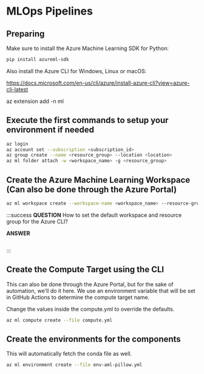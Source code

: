 # MLOps Pipelines

## Preparing

Make sure to install the Azure Machine Learning SDK for Python:

```bash
pip install azureml-sdk
```

Also install the Azure CLI for Windows, Linux or macOS:
    
https://docs.microsoft.com/en-us/cli/azure/install-azure-cli?view=azure-cli-latest

az extension add -n ml

## Execute the first commands to setup your environment if needed

```bash
az login
az account set --subscription <subscription_id>
az group create --name <resource_group> --location <location>
az ml folder attach -w <workspace_name> -g <resource_group>
```

## Create the Azure Machine Learning Workspace (Can also be done through the Azure Portal)

```bash
az ml workspace create --workspace-name <workspace_name> --resource-group <resource_group> --location <location>
```

:::success
**QUESTION**
How to set the default workspace and resource group for the Azure CLI?

**ANSWER**
```bash

```

:::

## Create the Compute Target using the CLI
This can also be done through the Azure Portal, but for the sake of automation, we'll do it here.
We use an environment variable that will be set in GitHub Actions to determine the compute target name.

Change the values inside the compute.yml to override the defaults.

```bash
az ml compute create --file compute.yml
```

## Create the environments for the components

This will automatically fetch the conda file as well.

```bash
az ml environment create --file env-aml-pillow.yml
```
